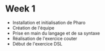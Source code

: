 # Week 1

   - Installation et initialisation de Pharo 
   - Création de l'équipe
   - Prise en main du langage et de sa syntaxe
   - Réalisation de l'exercice couter
   - Début de l'exercice DSL

